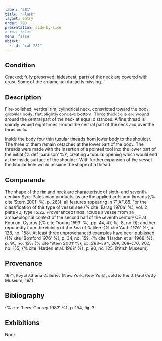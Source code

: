 ```yaml
---
label: "281"
title: "Flask"
layout: entry
order: 793
presentation: side-by-side
# toc: false
menu: false
object:
  - id: "cat-281"
---
```


## Condition

Cracked; fully preserved; iridescent; parts of the neck are covered with crust. Some of the ornamental thread is missing.

## Description

Fire-polished, vertical rim; cylindrical neck, constricted toward the body; globular body; flat, slightly concave bottom. Three thick coils are wound around the central part of the neck at equal distances. A fine thread is spirally wound eight times around the central part of the neck and over the three coils.

Inside the body four thin tubular threads from lower body to the shoulder. The three of them remain detached at the lower part of the body. The threads were made with the insertion of a pointed tool into the lower part of the initial {% def 'paraison' %}', creating a tubular opening which would end at the inside surface of the shoulder. With further expansion of the vessel the tubular hole would assume the shape of a thread.

## Comparanda

The shape of the rim and neck are characteristic of sixth- and seventh-century Syro-Palestinian products, as are the applied coils and threads ({% cite 'Stern 2001' %}, p. 263), all features appearing in 71.AF.85. For the classification of this type of vessel see {% cite 'Barag 1970a' %}, vol. 2, plate 43, type 15.22. Provenanced finds include a vessel from an archaeological context of the second half of the seventh century CE at Kourion, Cyprus ({% cite 'Young 1993' %}, pp. 44, 47, fig. 8, no. 9); another reportedly from the vicinity of the Sea of Galilee ({% cite 'Auth 1976' %}, p. 128, no. 158). At least three unprovenanced examples have been published ({% cite 'Bomford 1976' %}, p. 34, no. 159; {% cite 'Harden et al. 1968' %}, p. 90, no. 125; {% cite 'Stern 2001' %}, pp. 263–264, 266, 268–270, 302, no. 165; {% cite 'Harden et al. 1968' %}, p. 90, no. 125, British Museum).

## Provenance

1971, Royal Athena Galleries (New York, New York), sold to the J. Paul Getty Museum, 1971

## Bibliography

{% cite 'Lees-Causey 1983' %}, p. 154, fig. 3.

## Exhibitions

None